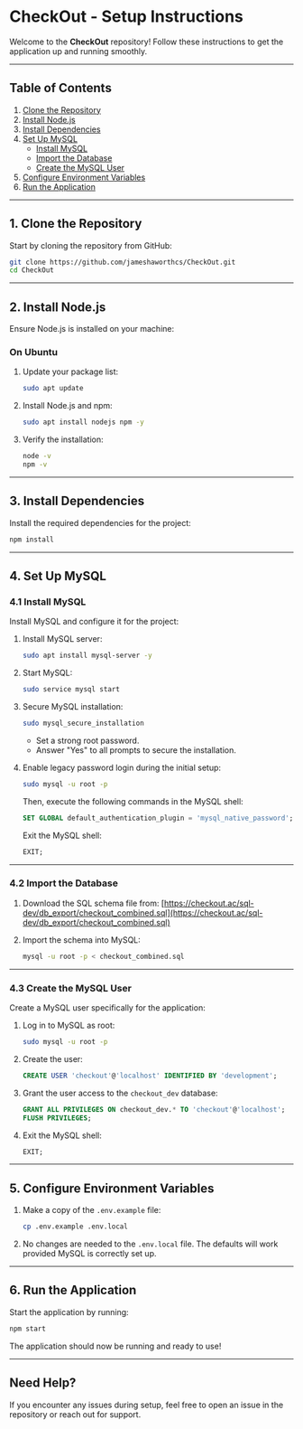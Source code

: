 # CheckOut - Setup Instructions

Welcome to the **CheckOut** repository! Follow these instructions to get the application up and running smoothly.

---

## **Table of Contents**
1. [Clone the Repository](#1-clone-the-repository)
2. [Install Node.js](#2-install-nodejs)
3. [Install Dependencies](#3-install-dependencies)
4. [Set Up MySQL](#4-set-up-mysql)
   - [Install MySQL](#41-install-mysql)
   - [Import the Database](#42-import-the-database)
   - [Create the MySQL User](#43-create-the-mysql-user)
5. [Configure Environment Variables](#5-configure-environment-variables)
6. [Run the Application](#6-run-the-application)

---

## **1. Clone the Repository**

Start by cloning the repository from GitHub:

```bash
git clone https://github.com/jameshaworthcs/CheckOut.git
cd CheckOut
```

---

## **2. Install Node.js**

Ensure Node.js is installed on your machine:

### **On Ubuntu**
1. Update your package list:
   ```bash
   sudo apt update
   ```
2. Install Node.js and npm:
   ```bash
   sudo apt install nodejs npm -y
   ```
3. Verify the installation:
   ```bash
   node -v
   npm -v
   ```

---

## **3. Install Dependencies**

Install the required dependencies for the project:

```bash
npm install
```

---

## **4. Set Up MySQL**

### **4.1 Install MySQL**

Install MySQL and configure it for the project:

1. Install MySQL server:
   ```bash
   sudo apt install mysql-server -y
   ```
2. Start MySQL:
   ```bash
   sudo service mysql start
   ```
3. Secure MySQL installation:
   ```bash
   sudo mysql_secure_installation
   ```
   - Set a strong root password.
   - Answer "Yes" to all prompts to secure the installation.

4. Enable legacy password login during the initial setup:
   ```bash
   sudo mysql -u root -p
   ```
   Then, execute the following commands in the MySQL shell:
   ```sql
   SET GLOBAL default_authentication_plugin = 'mysql_native_password';
   ```
   Exit the MySQL shell:
   ```sql
   EXIT;
   ```

---

### **4.2 Import the Database**

1. Download the SQL schema file from:
   [https://checkout.ac/sql-dev/db_export/checkout_combined.sql](https://checkout.ac/sql-dev/db_export/checkout_combined.sql)

2. Import the schema into MySQL:
   ```bash
   mysql -u root -p < checkout_combined.sql
   ```

---

### **4.3 Create the MySQL User**

Create a MySQL user specifically for the application:

1. Log in to MySQL as root:
   ```bash
   sudo mysql -u root -p
   ```
2. Create the user:
   ```sql
   CREATE USER 'checkout'@'localhost' IDENTIFIED BY 'development';
   ```
3. Grant the user access to the `checkout_dev` database:
   ```sql
   GRANT ALL PRIVILEGES ON checkout_dev.* TO 'checkout'@'localhost';
   FLUSH PRIVILEGES;
   ```
4. Exit the MySQL shell:
   ```sql
   EXIT;
   ```

---

## **5. Configure Environment Variables**

1. Make a copy of the `.env.example` file:
   ```bash
   cp .env.example .env.local
   ```
2. No changes are needed to the `.env.local` file. The defaults will work provided MySQL is correctly set up.

---

## **6. Run the Application**

Start the application by running:

```bash
npm start
```

The application should now be running and ready to use!

---

## **Need Help?**

If you encounter any issues during setup, feel free to open an issue in the repository or reach out for support.